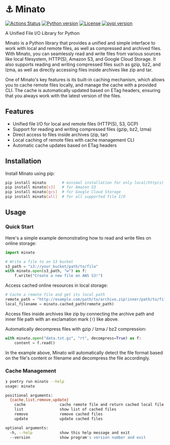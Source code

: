 # ⚓ Minato

[![Actions Status](https://github.com/altescy/minato/workflows/CI/badge.svg)](https://github.com/altescy/minato/actions/workflows/ci.yml)
[![Python version](https://img.shields.io/pypi/pyversions/minato)](https://github.com/altescy/minato)
[![License](https://img.shields.io/github/license/altescy/minato)](https://github.com/altescy/minato/blob/master/LICENSE)
[![pypi version](https://img.shields.io/pypi/v/minato)](https://pypi.org/project/minato/)

A Unified File I/O Library for Python


Minato is a Python library that provides a unified and simple interface to work with local and remote files, as well as compressed and archived files.
With Minato, you can seamlessly read and write files from various sources like local filesystem, HTTP(S), Amazon S3, and Google Cloud Storage.
It also supports reading and writing compressed files such as gzip, bz2, and lzma, as well as directly accessing files inside archives like zip and tar.

One of Minato's key features is its built-in caching mechanism, which allows you to cache remote files locally, and manage the cache with a provided CLI.
The cache is automatically updated based on ETag headers, ensuring that you always work with the latest version of the files.

## Features

- Unified file I/O for local and remote files (HTTP(S), S3, GCP)
- Support for reading and writing compressed files (gzip, bz2, lzma)
- Direct access to files inside archives (zip, tar)
- Local caching of remote files with cache management CLI
- Automatic cache updates based on ETag headers

## Installation

Install Minato using pip:

```bash
pip install minato       # minimal installation for only local/http(s) file I/O
pip install minato[s3]   # for Amazon S3
pip install minato[gcs]  # for Google Cloud Storage
pip install minato[all]  # for all supported file I/O
```

## Usage

### Quick Start

Here's a simple example demonstrating how to read and write files on online storage:

```python
import minato

# Write a file to an S3 bucket
s3_path = "s3://your_bucket/path/to/file"
with minato.open(s3_path, "w") as f:
    f.write("Create a new file on AWS S3!")
```

Access cached online resources in local storage:

```python
# Cache a remote file and get its local path
remote_path = "http://example.com/path/to/archive.zip!inner/path/to/file"
local_filename = minato.cached_path(remote_path)
```

Access files inside archives like zip by connecting the archive path and inner file path with an exclamation mark (`!`) like above.

Automatically decompress files with gzip / lzma / bz2 compression:

```python
with minato.open("data.txt.gz", "rt", decompress=True) as f:
    content = f.read()
```

In the example above, Minato will automatically detect the file format based on the file's content or filename and decompress the file accordingly.

### Cache Management

```bash
❯ poetry run minato --help
usage: minato

positional arguments:
  {cache,list,remove,update}
    cache               cache remote file and return cached local file path
    list                show list of cached files
    remove              remove cached files
    update              update cached files

optional arguments:
  -h, --help            show this help message and exit
  --version             show program's version number and exit
```
